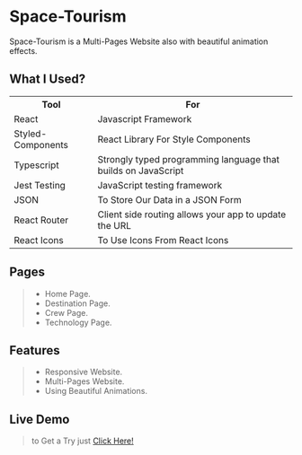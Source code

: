 # Space-Tourism
Space-Tourism is a Multi-Pages Website also with beautiful animation effects.

## What I Used?

<html>
<head>
</head>
<body>
<table>
  <tr>
    <th>Tool</th>
    <th>For</th>
  </tr>
  <tr>
    <td>React</td>
    <td>Javascript Framework</td>
  </tr>
  <tr>
    <td>Styled-Components</td>
    <td>React Library For Style Components</td>
  </tr>
   <tr>
    <td>Typescript</td>
    <td>Strongly typed programming language that builds on JavaScript</td>
  </tr>
  <tr>
    <td>Jest Testing</td>
    <td>JavaScript testing framework</td>
  </tr>
   <tr>
    <td>JSON</td>
    <td>To Store Our Data in a JSON Form</td>
  </tr>
  <tr>
    <td>React Router</td>
    <td>Client side routing allows your app to update the URL</td>
  </tr>
  <tr>
    <td>React Icons</td>
    <td>To Use Icons From React Icons</td>
  </tr>
</table>
</body>
</html>

## Pages

> - Home Page.
> - Destination Page.
> - Crew Page.
> - Technology Page.

## Features
> - Responsive Website.
> - Multi-Pages Website.
> - Using Beautiful Animations.

## Live Demo

> to Get a Try just [Click Here!](https://space-tourism-2023.netlify.app/)

